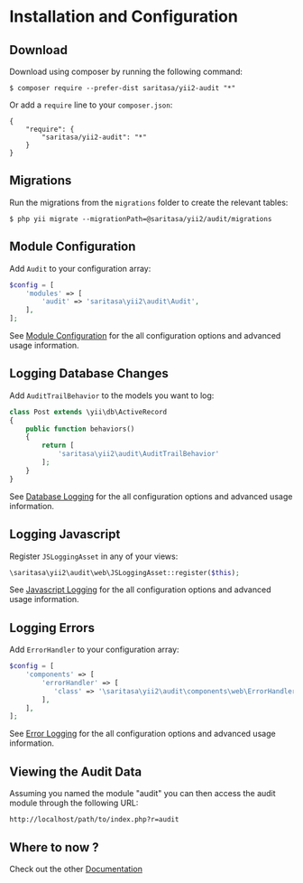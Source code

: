 # Installation and Configuration

## Download

Download using composer by running the following command:

```
$ composer require --prefer-dist saritasa/yii2-audit "*"
```

Or add a `require` line to your `composer.json`: 

```
{
    "require": {
        "saritasa/yii2-audit": "*"
    }
}
```

## Migrations

Run the migrations from the `migrations` folder to create the relevant tables:  

```
$ php yii migrate --migrationPath=@saritasa/yii2/audit/migrations
```

## Module Configuration

Add `Audit` to your configuration array:

```php
$config = [
    'modules' => [
        'audit' => 'saritasa\yii2\audit\Audit',
    ],
];
```

See [Module Configuration](module-configuration.md) for the all configuration options and advanced usage information.

## Logging Database Changes

Add `AuditTrailBehavior` to the models you want to log:

```php
class Post extends \yii\db\ActiveRecord
{
    public function behaviors()
    {
        return [
            'saritasa\yii2\audit\AuditTrailBehavior'
        ];
    }
}
```

See [Database Logging](database-logging.md) for the all configuration options and advanced usage information.

## Logging Javascript

Register `JSLoggingAsset` in any of your views:

```php
\saritasa\yii2\audit\web\JSLoggingAsset::register($this);
```

See [Javascript Logging](javascript-logging.md) for the all configuration options and advanced usage information.

## Logging Errors

Add `ErrorHandler` to your configuration array:

```php
$config = [
    'components' => [
        'errorHandler' => [
           'class' => '\saritasa\yii2\audit\components\web\ErrorHandler',
        ],
    ],
];
```

See [Error Logging](error-logging.md) for the all configuration options and advanced usage information.

## Viewing the Audit Data

Assuming you named the module "audit" you can then access the audit module through the following URL:

```
http://localhost/path/to/index.php?r=audit
```

## Where to now ?

Check out the other [Documentation](README.md)
